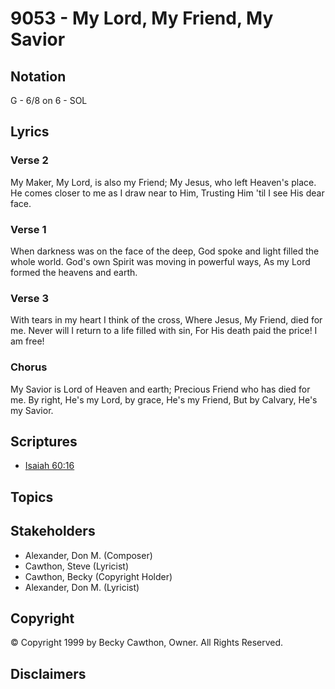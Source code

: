 # 9053 - My Lord, My Friend, My Savior

## Notation

G - 6/8 on 6 - SOL

## Lyrics

### Verse 2

My Maker, My Lord, is also my Friend; My Jesus, who left Heaven's place. He comes closer to me as I draw near to Him, Trusting Him 'til I see His dear face.

### Verse 1

When darkness was on the face of the deep, God spoke and light filled the whole world. God's own Spirit was moving in powerful ways, As my Lord formed the heavens and earth.

### Verse 3

With tears in my heart I think of the cross, Where Jesus, My Friend, died for me. Never will I return to a life filled with sin, For His death paid the price! I am free!

### Chorus

My Savior is Lord of Heaven and earth; Precious Friend who has died for me. By right, He's my Lord, by grace, He's my Friend, But by Calvary, He's my Savior.


## Scriptures

- [Isaiah 60:16](https://www.biblegateway.com/passage/?search=Isaiah%2060%3A16)

## Topics


## Stakeholders

- Alexander, Don M. (Composer)
- Cawthon, Steve (Lyricist)
- Cawthon, Becky (Copyright Holder)
- Alexander, Don M. (Lyricist)

## Copyright

© Copyright 1999 by Becky Cawthon, Owner. All Rights Reserved.


## Disclaimers


